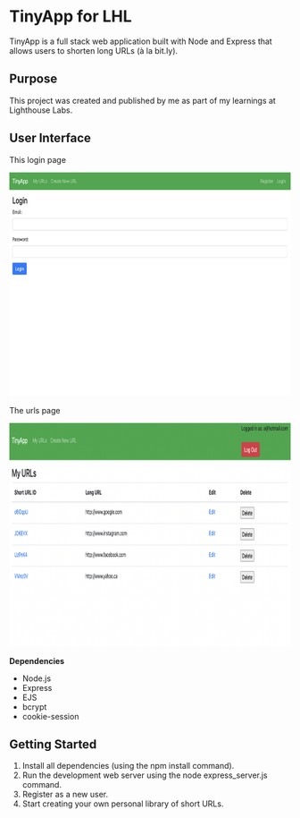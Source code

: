 # TinyApp for LHL

TinyApp is a full stack web application built with Node and Express that allows users to shorten long URLs (à la bit.ly).

## Purpose

This project was created and published by me as part of my learnings at Lighthouse Labs.

## User Interface

<p>This login page</p>

<img src = "docs/login-page.png" width = auto height = 400 >

<br>

<p>The urls page</p>

<img src = "docs/urls-page-large.png" width = auto height = 400 >

**Dependencies**

- Node.js
- Express
- EJS
- bcrypt
- cookie-session

## Getting Started

1. Install all dependencies (using the npm install command).
2. Run the development web server using the node express_server.js command.
3. Register as a new user.
4. Start creating your own personal library of short URLs.
